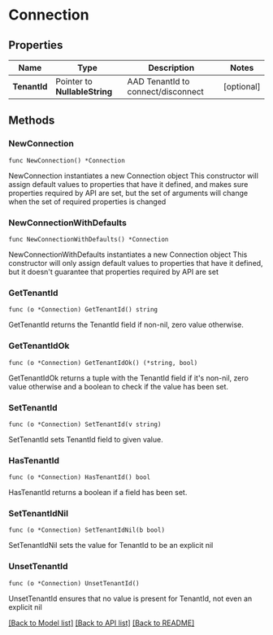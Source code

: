 # Connection

## Properties

Name | Type | Description | Notes
------------ | ------------- | ------------- | -------------
**TenantId** | Pointer to **NullableString** | AAD TenantId to connect/disconnect | [optional] 

## Methods

### NewConnection

`func NewConnection() *Connection`

NewConnection instantiates a new Connection object
This constructor will assign default values to properties that have it defined,
and makes sure properties required by API are set, but the set of arguments
will change when the set of required properties is changed

### NewConnectionWithDefaults

`func NewConnectionWithDefaults() *Connection`

NewConnectionWithDefaults instantiates a new Connection object
This constructor will only assign default values to properties that have it defined,
but it doesn't guarantee that properties required by API are set

### GetTenantId

`func (o *Connection) GetTenantId() string`

GetTenantId returns the TenantId field if non-nil, zero value otherwise.

### GetTenantIdOk

`func (o *Connection) GetTenantIdOk() (*string, bool)`

GetTenantIdOk returns a tuple with the TenantId field if it's non-nil, zero value otherwise
and a boolean to check if the value has been set.

### SetTenantId

`func (o *Connection) SetTenantId(v string)`

SetTenantId sets TenantId field to given value.

### HasTenantId

`func (o *Connection) HasTenantId() bool`

HasTenantId returns a boolean if a field has been set.

### SetTenantIdNil

`func (o *Connection) SetTenantIdNil(b bool)`

 SetTenantIdNil sets the value for TenantId to be an explicit nil

### UnsetTenantId
`func (o *Connection) UnsetTenantId()`

UnsetTenantId ensures that no value is present for TenantId, not even an explicit nil

[[Back to Model list]](../README.md#documentation-for-models) [[Back to API list]](../README.md#documentation-for-api-endpoints) [[Back to README]](../README.md)


